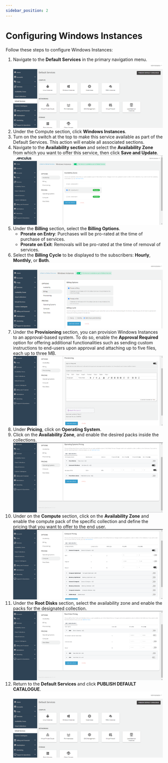 ```yaml
---
sidebar_position: 2
---
```

# Configuring Windows Instances

Follow these steps to configure Windows Instances:

1. Navigate to the **Default Services** in the primary navigation menu.
![Configuring Windows Instances](img/rhel.png)
1. Under the Compute section, click **Windows Instances**.
2. Turn on the switch at the top to make this service available as part of the Default Services. This action will enable all associated sections.
3. Navigate to the **Availability section** and select the **Availability Zone** from which you want to offer this service, then click **Save and Update**.
![Configuring Windows Instances](img/windows1.png)
5. Under the **Billing** section, select the **Billing Options**.
	- **Prorate on Entry**: Purchases will be pro-rated at the time of purchase of services.
	- **Prorate on Exit**: Removals will be pro-rated at the time of removal of services.
6. Select the **Billing Cycle** to be displayed to the subscribers: **Hourly**, **Monthly**, or **Both**.
![Configuring Windows Instances](img/windows2.png)
6. Under the **Provisioning** section, you can provision Windows Instances to an approval-based system. To do so, enable the **Approval Required** option for offering additional functionalities such as sending custom instructions to end-users upon approval and attaching up to five files, each up to three MB. 
![Configuring Windows Instances](img/windows3.png)
7. Under **Pricing**, click on **Operating System**.
8. Click on the **Availability Zone**, and enable the desired packs inside the collections.
![Configuring Windows Instances](img/windows4.png)
8. Under on the **Compute** section, click on the **Availability Zone** and enable the compute pack of the specific collection and define the pricing that you want to offer to the end user.   ![Configuring Windows Instances](img/windows5.png)
9. Under the **Root Disks** section, select the availability zone and enable the packs for the designated collection.   ![Configuring Windows Instances](img/windows6.png)
10. Return to the **Default Services** and click **PUBLISH DEFAULT CATALOGUE**.![Configuring Windows Instances](img/rhel.png)



